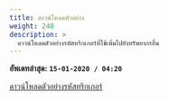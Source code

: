 ```yaml
---
title: ดาวน์โหลดตัวอย่าง
weight: 240
description: >
  ดาวน์โหลดตัวอย่างรหัสทริกเกอร์ที่ใช้เพิ่มไปยังทรัพยากรอื่น
---
```


**อัพเดทล่าสุด: `15-01-2020 / 04:20`**

[ดาวน์โหลดตัวอย่างรหัสทริกเกอร์](/resources/azael_dc-serverlogs/download/TriggerEvent_azael_dc-serverlogs.rar)
